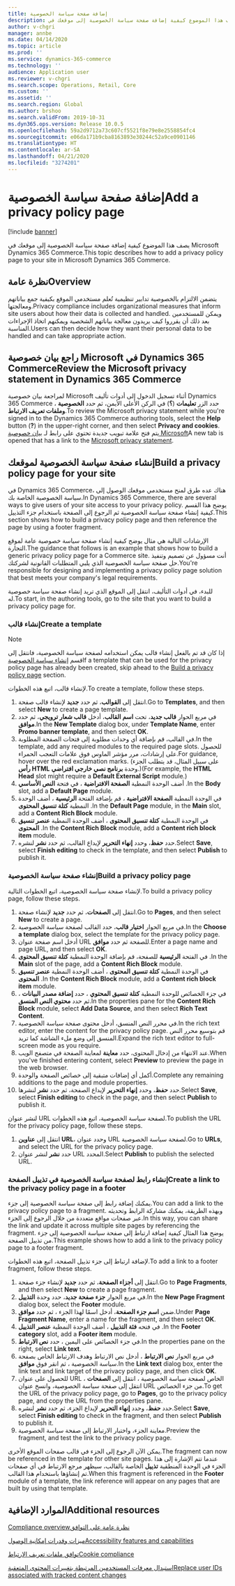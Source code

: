 ```yaml
---
title: إضافة صفحة سياسة الخصوصية
description: يصف هذا الموضوع كيفية إضافة صفحة سياسة الخصوصية إلى موقعك في Microsoft Dynamics 365 Commerce.
author: v-chgri
manager: annbe
ms.date: 04/14/2020
ms.topic: article
ms.prod: ''
ms.service: dynamics-365-commerce
ms.technology: ''
audience: Application user
ms.reviewer: v-chgri
ms.search.scope: Operations, Retail, Core
ms.custom: ''
ms.assetid: ''
ms.search.region: Global
ms.author: brshoo
ms.search.validFrom: 2019-10-31
ms.dyn365.ops.version: Release 10.0.5
ms.openlocfilehash: 59a2d9712a73c607cf5521f8e79e8e2558854fc4
ms.sourcegitcommit: e06da171b9cba8163893e30244c52a9ce0901146
ms.translationtype: HT
ms.contentlocale: ar-SA
ms.lasthandoff: 04/21/2020
ms.locfileid: "3274201"
---
```

# <a name="add-a-privacy-policy-page"></a><span data-ttu-id="7f9bb-103">إضافة صفحة سياسة الخصوصية</span><span class="sxs-lookup"><span data-stu-id="7f9bb-103">Add a privacy policy page</span></span>


[!include [banner](includes/banner.md)]

<span data-ttu-id="7f9bb-104">يصف هذا الموضوع كيفية إضافة صفحة سياسة الخصوصية إلى موقعك في Microsoft Dynamics 365 Commerce.</span><span class="sxs-lookup"><span data-stu-id="7f9bb-104">This topic describes how to add a privacy policy page to your site in Microsoft Dynamics 365 Commerce.</span></span>

## <a name="overview"></a><span data-ttu-id="7f9bb-105">نظرة عامة</span><span class="sxs-lookup"><span data-stu-id="7f9bb-105">Overview</span></span>

<span data-ttu-id="7f9bb-106">يتضمن الالتزام بالخصوصية تدابير تنظيمية تُعلم مستخدمي الموقع بكيفية جمع بياناتهم ومعالجتها.</span><span class="sxs-lookup"><span data-stu-id="7f9bb-106">Privacy compliance includes organizational measures that inform site users about how their data is collected and handled.</span></span> <span data-ttu-id="7f9bb-107">ويمكن للمستخدمين بعد ذلك أن يقرروا كيف يريدون معالجة بياناتهم الشخصية ويمكنهم اتخاذ الإجراءات المناسبة.</span><span class="sxs-lookup"><span data-stu-id="7f9bb-107">Users can then decide how they want their personal data to be handled and can take appropriate action.</span></span>

## <a name="review-the-microsoft-privacy-statement-in-dynamics-365-commerce"></a><span data-ttu-id="7f9bb-108">راجع بيان خصوصية Microsoft في Dynamics 365 Commerce</span><span class="sxs-lookup"><span data-stu-id="7f9bb-108">Review the Microsoft privacy statement in Dynamics 365 Commerce</span></span>

<span data-ttu-id="7f9bb-109">لمراجعة بيان خصوصية Microsoft أثناء تسجيل الدخول إلى أدوات تأليف Dynamics 365 Commerce ، حدد الزر **تعليمات** (**؟**) في الركن الأعلى الأيمن، ثم حدد **الخصوصية وملفات تعريف الارتباط**.</span><span class="sxs-lookup"><span data-stu-id="7f9bb-109">To review the Microsoft privacy statement while you're signed in to the Dynamics 365 Commerce authoring tools, select the **Help** button (**?**) in the upper-right corner, and then select **Privacy and cookies**.</span></span> <span data-ttu-id="7f9bb-110">يتم فتح علامة تبويب جديدة تحتوي على رابط لـ [بيان خصوصية Microsoft](https://privacy.microsoft.com/privacystatement)</span><span class="sxs-lookup"><span data-stu-id="7f9bb-110">A new tab is opened that has a link to the [Microsoft privacy statement](https://privacy.microsoft.com/privacystatement).</span></span>

## <a name="build-a-privacy-policy-page-for-your-site"></a><span data-ttu-id="7f9bb-111">إنشاء صفحة سياسة الخصوصية لموقعك</span><span class="sxs-lookup"><span data-stu-id="7f9bb-111">Build a privacy policy page for your site</span></span>

<span data-ttu-id="7f9bb-112">في Dynamics 365 Commerce، هناك عده طرق لمنح مستخدمي موقعك الوصول إلى سياسة الخصوصية الخاصة بك.</span><span class="sxs-lookup"><span data-stu-id="7f9bb-112">In Dynamics 365 Commerce, there are several ways to give users of your site access to your privacy policy.</span></span> <span data-ttu-id="7f9bb-113">يوضح هذا القسم كيفية إنشاء صفحة سياسة الخصوصية ثم الرجوع إلى الصفحة باستخدام جزء التذييل.</span><span class="sxs-lookup"><span data-stu-id="7f9bb-113">This section shows how to build a privacy policy page and then reference the page by using a footer fragment.</span></span>

<span data-ttu-id="7f9bb-114">الإرشادات التالية هي مثال يوضح كيفية إنشاء صفحة سياسة خصوصية عامة لموقع التجارة.</span><span class="sxs-lookup"><span data-stu-id="7f9bb-114">The guidance that follows is an example that shows how to build a generic privacy policy page for a Commerce site.</span></span> <span data-ttu-id="7f9bb-115">أنت مسؤول عن تصميم وتنفيذ حل صفحة سياسة الخصوصية الذي يلبي المتطلبات القانونية لشركتك.</span><span class="sxs-lookup"><span data-stu-id="7f9bb-115">You're responsible for designing and implementing a privacy policy page solution that best meets your company's legal requirements.</span></span>

<span data-ttu-id="7f9bb-116">للبدء، في أدوات التأليف، انتقل إلى الموقع الذي تريد إنشاء صفحة سياسة خصوصية له.</span><span class="sxs-lookup"><span data-stu-id="7f9bb-116">To start, in the authoring tools, go to the site that you want to build a privacy policy page for.</span></span>

### <a name="create-a-template"></a><span data-ttu-id="7f9bb-117">إنشاء قالب</span><span class="sxs-lookup"><span data-stu-id="7f9bb-117">Create a template</span></span>

> [!NOTE]
> <span data-ttu-id="7f9bb-118">إذا كان قد تم بالفعل إنشاء قالب يمكن استخدامه لصفحة سياسة الخصوصية، فانتقل إلى قسم [إنشاء سياسة الخصوصية](#build-a-privacy-policy-page)</span><span class="sxs-lookup"><span data-stu-id="7f9bb-118">If a template that can be used for the privacy policy page has already been created, skip ahead to the [Build a privacy policy page](#build-a-privacy-policy-page) section.</span></span>

<span data-ttu-id="7f9bb-119">لإنشاء قالب، اتبع هذه الخطوات.</span><span class="sxs-lookup"><span data-stu-id="7f9bb-119">To create a template, follow these steps.</span></span>

1. <span data-ttu-id="7f9bb-120">انتقل إلى **القوالب**، ثم حدد **جديد** لإنشاء قالب صفحة.</span><span class="sxs-lookup"><span data-stu-id="7f9bb-120">Go to **Templates**, and then select **New** to create a page template.</span></span>
1. <span data-ttu-id="7f9bb-121">في مربع الحوار **قالب جديد**، تحت **اسم القالب**، أدخل **قالب شعار ترويجي**، ثم حدد **موافق**.</span><span class="sxs-lookup"><span data-stu-id="7f9bb-121">In the **New Template** dialog box, under **Template Name**, enter **Promo banner template**, and then select **OK**.</span></span>
1. <span data-ttu-id="7f9bb-122">في القالب، قم بإضافة أي وحدات مطلوبة إلى فتحات الصفحة المطلوبة.</span><span class="sxs-lookup"><span data-stu-id="7f9bb-122">In the template, add any required modules to the required page slots.</span></span> <span data-ttu-id="7f9bb-123">للحصول على إرشادات، مرر مؤشر الماوس فوق علامات التعجب الحمراء.</span><span class="sxs-lookup"><span data-stu-id="7f9bb-123">For guidance, hover over the red exclamation marks.</span></span> <span data-ttu-id="7f9bb-124">(على سبيل المثال، قد يتطلب الجزء **رأس HTML** وحدة **برنامج نصي خارجي افتراضي**.)</span><span class="sxs-lookup"><span data-stu-id="7f9bb-124">(For example, the **HTML Head** slot might require a **Default External Script** module.)</span></span>
1. <span data-ttu-id="7f9bb-125">في فتحة **النص الأساسي‏‎** ، أضف الوحدة النمطية **الصفحة الافتراضية** .</span><span class="sxs-lookup"><span data-stu-id="7f9bb-125">In the **Body** slot, add a **Default Page** module.</span></span>
1. <span data-ttu-id="7f9bb-126">في الوحدة النمطية **الصفحة الافتراضية** ، قم بإضافة الفتحة **الرئيسية** ، أضف الوحدة النمطية **كتلة تنسيق المحتوى** .</span><span class="sxs-lookup"><span data-stu-id="7f9bb-126">In the **Default Page** module, in the **Main** slot, add a **Content Rich Block** module.</span></span>
1. <span data-ttu-id="7f9bb-127">في الوحدة النمطية **كتلة تنسيق المحتوى** ، أضف الوحدة النمطية **عنصر تنسيق المحتوى** .</span><span class="sxs-lookup"><span data-stu-id="7f9bb-127">In the **Content Rich Block** module, add a **Content rich block item** module.</span></span>
1. <span data-ttu-id="7f9bb-128">حدد **حفظ**، وحدد **إنهاء التحرير** لإيداع القالب، ثم حدد **نشر** لنشره.</span><span class="sxs-lookup"><span data-stu-id="7f9bb-128">Select **Save**, select **Finish editing** to check in the template, and then select **Publish** to publish it.</span></span>

### <a name="build-a-privacy-policy-page"></a><span data-ttu-id="7f9bb-129">إنشاء صفحة سياسة الخصوصية</span><span class="sxs-lookup"><span data-stu-id="7f9bb-129">Build a privacy policy page</span></span>

<span data-ttu-id="7f9bb-130">لإنشاء صفحة سياسة الخصوصية، اتبع الخطوات التالية.</span><span class="sxs-lookup"><span data-stu-id="7f9bb-130">To build a privacy policy page, follow these steps.</span></span>

1. <span data-ttu-id="7f9bb-131">انتقل إلى **الصفحات**، ثم حدد **جديد** لإنشاء صفحة.</span><span class="sxs-lookup"><span data-stu-id="7f9bb-131">Go to **Pages**, and then select **New** to create a page.</span></span>
1. <span data-ttu-id="7f9bb-132">في مربع الحوار **اختيار قالب**، حدد القالب لصفحة سياسة الخصوصية.</span><span class="sxs-lookup"><span data-stu-id="7f9bb-132">In the **Choose a template** dialog box, select the template for the privacy policy page.</span></span>
1. <span data-ttu-id="7f9bb-133">أدخل اسم صفحة عنوان URL للصفحة ثم حدد **موافق**.</span><span class="sxs-lookup"><span data-stu-id="7f9bb-133">Enter a page name and page URL, and then select **OK**.</span></span> 
1. <span data-ttu-id="7f9bb-134">في الفتحة **الرئيسية** للصفحة، قم بإضافة الوحدة النمطية **كتلة تنسيق المحتوى** .</span><span class="sxs-lookup"><span data-stu-id="7f9bb-134">In the **Main** slot of the page, add a **Content Rich Block** module.</span></span>
1. <span data-ttu-id="7f9bb-135">في الوحدة النمطية **كتلة تنسيق المحتوى** ، أضف الوحدة النمطية **عنصر تنسيق المحتوى** .</span><span class="sxs-lookup"><span data-stu-id="7f9bb-135">In the **Content Rich Block** module, add a **Content rich block item** module.</span></span>
1. <span data-ttu-id="7f9bb-136">في جزء الخصائص للوحدة النمطية **كتلة تنسيق المحتوي** ، حدد **إضافة مصدر البيانات** ، ثم حدد **محتوي النص المنسق**.</span><span class="sxs-lookup"><span data-stu-id="7f9bb-136">In the properties pane for the **Content Rich Block** module, select **Add Data Source**, and then select **Rich Text Content**.</span></span>
1. <span data-ttu-id="7f9bb-137">في محرر النص المنسق، أدخل محتوى صفحة سياسة الخصوصية.</span><span class="sxs-lookup"><span data-stu-id="7f9bb-137">In the rich text editor, enter the content for the privacy policy page.</span></span> <span data-ttu-id="7f9bb-138">قم بتوسيع محرر النص المنسق إلى وضع ملء الشاشة كما تريد.</span><span class="sxs-lookup"><span data-stu-id="7f9bb-138">Expand the rich text editor to full-screen mode as you require.</span></span>
1. <span data-ttu-id="7f9bb-139">عند الانتهاء من إدخال المحتوى، حدد **معاينة** لمعاينة الصفحة في متصفح الويب.</span><span class="sxs-lookup"><span data-stu-id="7f9bb-139">When you've finished entering content, select **Preview** to preview the page in the web browser.</span></span>
1. <span data-ttu-id="7f9bb-140">أكمل أي إضافات متبقية إلى خصائص الصفحة والوحدة.</span><span class="sxs-lookup"><span data-stu-id="7f9bb-140">Complete any remaining additions to the page and module properties.</span></span>
1. <span data-ttu-id="7f9bb-141">حدد **حفظ**، وحدد **إنهاء التحرير** لإيداع الصفحة، ثم حدد **نشر** لنشرها.</span><span class="sxs-lookup"><span data-stu-id="7f9bb-141">Select **Save**, select **Finish editing** to check in the page, and then select **Publish** to publish it.</span></span>

<span data-ttu-id="7f9bb-142">لنشر عنوان URL لصفحة سياسة الخصوصية، اتبع هذه الخطوات.</span><span class="sxs-lookup"><span data-stu-id="7f9bb-142">To publish the URL for the privacy policy page, follow these steps.</span></span>

1. <span data-ttu-id="7f9bb-143">انتقل إلى **عناوين URL**، وحدد عنوان URL لصفحة سياسة الخصوصية.</span><span class="sxs-lookup"><span data-stu-id="7f9bb-143">Go to **URLs**, and select the URL for the privacy policy page.</span></span>
1. <span data-ttu-id="7f9bb-144">حدد **نشر** لنشر عنوان URL المحدد.</span><span class="sxs-lookup"><span data-stu-id="7f9bb-144">Select **Publish** to publish the selected URL.</span></span>

### <a name="create-a-link-to-the-privacy-policy-page-in-a-footer"></a><span data-ttu-id="7f9bb-145">إنشاء رابط لصفحة سياسة الخصوصية في تذييل الصفحة</span><span class="sxs-lookup"><span data-stu-id="7f9bb-145">Create a link to the privacy policy page in a footer</span></span>

<span data-ttu-id="7f9bb-146">يمكنك إضافة رابط إلى صفحة سياسة الخصوصية إلى جزء.</span><span class="sxs-lookup"><span data-stu-id="7f9bb-146">You can add a link to the privacy policy page to a fragment.</span></span> <span data-ttu-id="7f9bb-147">وبهذه الطريقة، يمكنك مشاركة الرابط وتحديثه عبر صفحات مواقع متعددة من خلال الرجوع إلى الجزء.</span><span class="sxs-lookup"><span data-stu-id="7f9bb-147">In this way, you can share the link and update it across multiple site pages by referencing the fragment.</span></span> <span data-ttu-id="7f9bb-148">يوضح هذا المثال كيفية إضافة ارتباط إلى صفحة سياسة الخصوصية إلى جزء من تذييل الصفحة.</span><span class="sxs-lookup"><span data-stu-id="7f9bb-148">This example shows how to add a link to the privacy policy page to a footer fragment.</span></span>

<span data-ttu-id="7f9bb-149">لإضافة ارتباط إلى جزء تذييل الصفحة، اتبع هذه الخطوات.</span><span class="sxs-lookup"><span data-stu-id="7f9bb-149">To add a link to a footer fragment, follow these steps.</span></span>

1. <span data-ttu-id="7f9bb-150">انتقل إلى **أجزاء الصفحة**، ثم حدد **جديد** لإنشاء جزء صفحة.</span><span class="sxs-lookup"><span data-stu-id="7f9bb-150">Go to **Page Fragments**, and then select **New** to create a page fragment.</span></span>
1. <span data-ttu-id="7f9bb-151">في مربع الحوار **جزء صفحة جديد**، حدد وحدة **التذييل**.</span><span class="sxs-lookup"><span data-stu-id="7f9bb-151">In the **New Page Fragment** dialog box, select the **Footer** module.</span></span>
1. <span data-ttu-id="7f9bb-152">ضمن **اسم جزء الصفحة**، أدخل اسمًا لهذا الجزء ، ثم حدد **موافق**.</span><span class="sxs-lookup"><span data-stu-id="7f9bb-152">Under **Page Fragment Name**, enter a name for the fragment, and then select **OK**.</span></span>
1. <span data-ttu-id="7f9bb-153">في فتحه **فئة التذييل** ، أضف الوحدة النمطية **عنصر التذييل** .</span><span class="sxs-lookup"><span data-stu-id="7f9bb-153">In the **Footer category** slot, add a **Footer item** module.</span></span>
1. <span data-ttu-id="7f9bb-154">في جزء الخصائص على اليمين ، حدد **نص الارتباط**.</span><span class="sxs-lookup"><span data-stu-id="7f9bb-154">In the properties pane on the right, select **Link text**.</span></span>
1. <span data-ttu-id="7f9bb-155">في مربع الحوار **نص الارتباط** ، أدخل نص الارتباط وهدف الارتباط الخاص بصفحة سياسة الخصوصية ، ثم انقر فوق **موافق**.</span><span class="sxs-lookup"><span data-stu-id="7f9bb-155">In the **Link text** dialog box, enter the link text and link target of the privacy policy page, and then click **OK**.</span></span>
1. <span data-ttu-id="7f9bb-156">للحصول على عنوان URL الخاص لصفحة سياسة الخصوصية ، انتقل إلى **الصفحات** ، انتقل إلى صفحة سياسة الخصوصية، وانسخ عنوان URL من جزء الخصائص.</span><span class="sxs-lookup"><span data-stu-id="7f9bb-156">To get the URL of the privacy policy page, go to **Pages**, go to the privacy policy page, and copy the URL from the properties pane.</span></span>
1. <span data-ttu-id="7f9bb-157">حدد **حفظ**، وحدد **إنهاء التحرير** لإيداع الجزء، ثم حدد **نشر** لنشره.</span><span class="sxs-lookup"><span data-stu-id="7f9bb-157">Select **Save**, select **Finish editing** to check in the fragment, and then select **Publish** to publish it.</span></span>
1. <span data-ttu-id="7f9bb-158">معاينة الجزء، واختبار الارتباط إلى صفحة سياسة الخصوصية.</span><span class="sxs-lookup"><span data-stu-id="7f9bb-158">Preview the fragment, and test the link to the privacy policy page.</span></span>

<span data-ttu-id="7f9bb-159">يمكن الآن الرجوع إلى الجزء في قالب صفحات الموقع الأخرى.</span><span class="sxs-lookup"><span data-stu-id="7f9bb-159">The fragment can now be referenced in the template for other site pages.</span></span> <span data-ttu-id="7f9bb-160">عندما تتم الإشارة إلى هذا الجزء في الوحدة المنطقية **تذييل** الخاصة بالقالب، سيظهر مرجع الارتباط في أي صفحات تم إنشاؤها باستخدام هذا القالب.</span><span class="sxs-lookup"><span data-stu-id="7f9bb-160">When this fragment is referenced in the **Footer** module of a template, the link reference will appear on any pages that are built by using that template.</span></span>

## <a name="additional-resources"></a><span data-ttu-id="7f9bb-161">الموارد الإضافية</span><span class="sxs-lookup"><span data-stu-id="7f9bb-161">Additional resources</span></span>

[<span data-ttu-id="7f9bb-162">‏‫نظرة عامة على التوافق</span><span class="sxs-lookup"><span data-stu-id="7f9bb-162">Compliance overview</span></span>](compliance-overview.md)

[<span data-ttu-id="7f9bb-163">ميزات وقدرات إمكانية الوصول</span><span class="sxs-lookup"><span data-stu-id="7f9bb-163">Accessibility features and capabilities</span></span>](accessibility.md)

[<span data-ttu-id="7f9bb-164">توافق ملفات تعريف الارتباط</span><span class="sxs-lookup"><span data-stu-id="7f9bb-164">Cookie compliance</span></span>](cookie-compliance.md)

[<span data-ttu-id="7f9bb-165">استبدال معرفات المستخدمين المرتبطة بتغييرات المحتوى المتعقبة</span><span class="sxs-lookup"><span data-stu-id="7f9bb-165">Replace user IDs associated with tracked content changes</span></span>](replace-IDs-tracked-changes.md)
